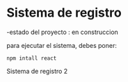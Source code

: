 <h1>Sistema de registro</h1>

-estado del proyecto : en construccion 

para ejecutar el sistema, debes poner:

```npm intall react```

Sistema de registro  2

